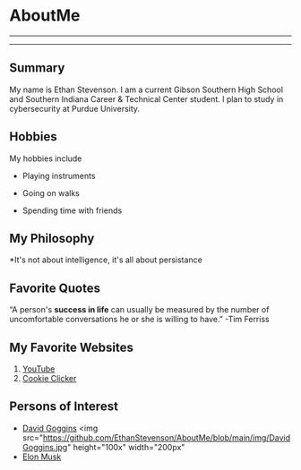 # AboutMe
---
---
## Summary

My name is Ethan Stevenson. I am a current Gibson Southern High School and Southern Indiana Career & Technical Center student. I plan to study in cybersecurity at Purdue University.

Hobbies
-

My hobbies include

- Playing instruments
+ Going on walks
* Spending time with friends


## My Philosophy

*It's not about intelligence, it's all about persistance

## Favorite Quotes

“A person's **success in life** can usually be measured by the number of uncomfortable conversations he or she is willing to have.” -Tim Ferriss

## My Favorite Websites

1. [YouTube](https://www.youtube.com/)
2. [Cookie Clicker](https://orteil.dashnet.org/cookieclicker/)

## Persons of Interest

- [David Goggins][1] <img src="https://github.com/EthanStevenson/AboutMe/blob/main/img/DavidGoggins.jpg" height="100x" width="200px"
- [Elon Musk][2]

[1]: https://en.wikipedia.org/wiki/David_Goggins
[2]: https://en.wikipedia.org/wiki/Elon_Musk
